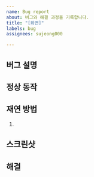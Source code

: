 ```yaml
---
name: Bug report
about: 버그와 해결 과정을 기록합니다.
title: "[화면]"
labels: bug
assignees: sujeong000

---
```


## 버그 설명

## 정상 동작

## 재연 방법
1.

## 스크린샷

## 해결
